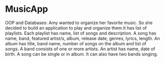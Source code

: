 # MusicApp
OOP and Databases:
Amy wanted to organize her favorite music. So she decided to build an
application to play and organize them.It has list of playlists. Each
playlist has name, list of songs and description. A song has name, band, featured artist/s, album,
release date, genres, lyrics, length. An album has title, band name, number of songs on the album
and list of songs. A band consists of one or more artists. An artist has name, date of birth. A song
can be single or in album. It can also have two bands singing.

